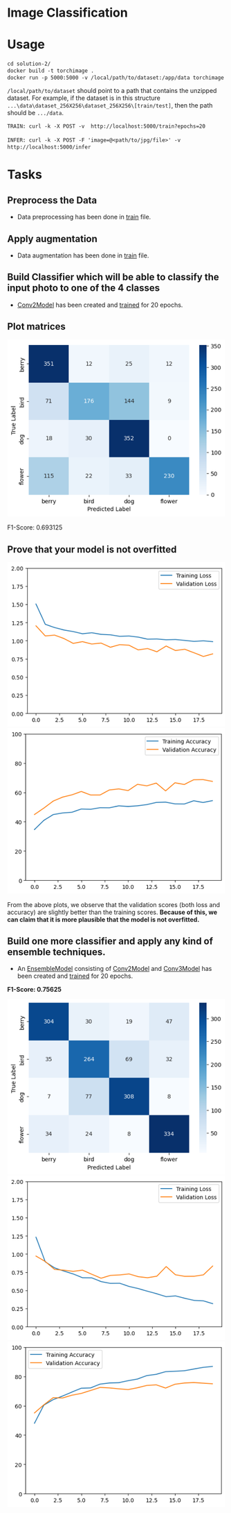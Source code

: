 # Image Classification

# Usage

```
cd solution-2/
docker build -t torchimage .
docker run -p 5000:5000 -v /local/path/to/dataset:/app/data torchimage
```
`/local/path/to/dataset` should point to a path that contains the unzipped dataset. For example, if the dataset is in this structure `...\data\dataset_256X256\dataset_256X256\[train/test]`, then the path should be `.../data`.


```
TRAIN: curl -k -X POST -v  http://localhost:5000/train?epochs=20

INFER: curl -k -X POST -F 'image=@<path/to/jpg/file>' -v  http://localhost:5000/infer
```

# Tasks
## Preprocess the Data
- Data preprocessing has been done in [train](train.py) file.

## Apply augmentation
- Data augmentation has been done in [train](train.py) file.

## Build Classifier which will be able to classify the input photo to one of the 4 classes
- [Conv2Model](model.py) has been created and [trained](main.ipynb) for 20 epochs.

## Plot matrices
![Confusion matrix](images/confusion_matrix.png)

F1-Score: 0.693125

## Prove that your model is not overfitted

![Losses](images/losses.png)
![Accuracies](images/accuracies.png)

From the above plots, we observe that the validation scores (both loss and accuracy) are slightly better than the training scores. **Because of this, we can claim that it is more plausible that the model is not overfitted.**

## Build one more classifier and apply any kind of ensemble techniques.
- An [EnsembleModel](model.py) consisting of [Conv2Model](model.py) and [Conv3Model](model.py) has been created and [trained](main.ipynb) for 20 epochs.

**F1-Score: 0.75625**

![Confusion matrix](images/ensemble_confusion_matrix.png)
![Losses](images/ensemble_losses.png)
![Accuracies](images/ensemble_accuracies.png)